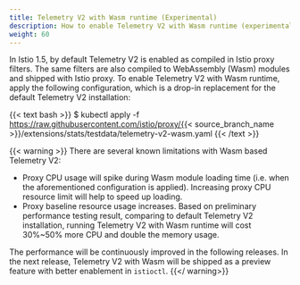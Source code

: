 ```yaml
---
title: Telemetry V2 with Wasm runtime (Experimental)
description: How to enable Telemetry V2 with Wasm runtime (experimental).
weight: 60
---
```


In Istio 1.5, by default Telemetry V2 is enabled as compiled in Istio proxy filters. The same filters are also compiled to WebAssembly (Wasm) modules and shipped with Istio proxy. To enable Telemetry V2 with Wasm runtime, apply the following configuration, which is a drop-in replacement for the default Telemetry V2 installation:

{{< text bash >}}
$ kubectl apply -f https://raw.githubusercontent.com/istio/proxy/{{< source_branch_name >}}/extensions/stats/testdata/telemetry-v2-wasm.yaml
{{< /text >}}

{{< warning >}}
There are several known limitations with Wasm based Telemetry V2:

* Proxy CPU usage will spike during Wasm module loading time (i.e. when the aforementioned configuration is applied). Increasing proxy CPU resource limit will help to speed up loading.
* Proxy baseline resource usage increases. Based on preliminary performance testing result, comparing to default Telemetry V2 installation, running Telemetry V2 with Wasm runtime will cost 30%~50% more CPU and double the memory usage.

The performance will be continuously improved in the following releases. In the next release, Telemetry V2 with Wasm will be shipped as a preview feature with better enablement in `istioctl`.
{{</ warning>}}
